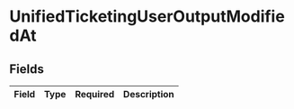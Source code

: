 # UnifiedTicketingUserOutputModifiedAt


## Fields

| Field       | Type        | Required    | Description |
| ----------- | ----------- | ----------- | ----------- |